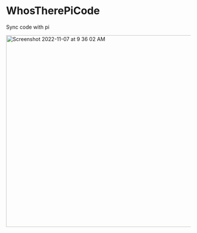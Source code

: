 # WhosTherePiCode
Sync code with pi

<img width="524" alt="Screenshot 2022-11-07 at 9 36 02 AM" src="https://user-images.githubusercontent.com/19834321/200224545-b20c95f4-c0c7-4ca8-94bf-c652344ff061.png">
